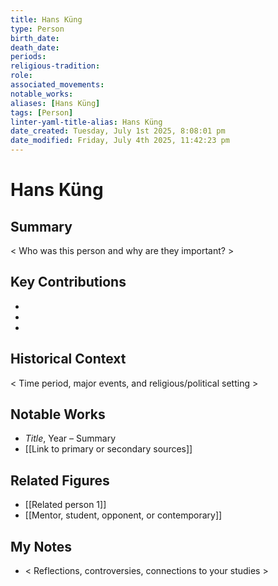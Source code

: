 ```yaml
---
title: Hans Küng
type: Person
birth_date: 
death_date: 
periods: 
religious-tradition: 
role: 
associated_movements: 
notable_works: 
aliases: [Hans Küng]
tags: [Person]
linter-yaml-title-alias: Hans Küng
date_created: Tuesday, July 1st 2025, 8:08:01 pm
date_modified: Friday, July 4th 2025, 11:42:23 pm
---
```


# Hans Küng

## Summary
< Who was this person and why are they important? >

## Key Contributions
- 
- 
- 

## Historical Context
< Time period, major events, and religious/political setting >

## Notable Works
- *Title*, Year – Summary
- [[Link to primary or secondary sources]]


## Related Figures
- [[Related person 1]]
- [[Mentor, student, opponent, or contemporary]]

## My Notes
- < Reflections, controversies, connections to your studies >
